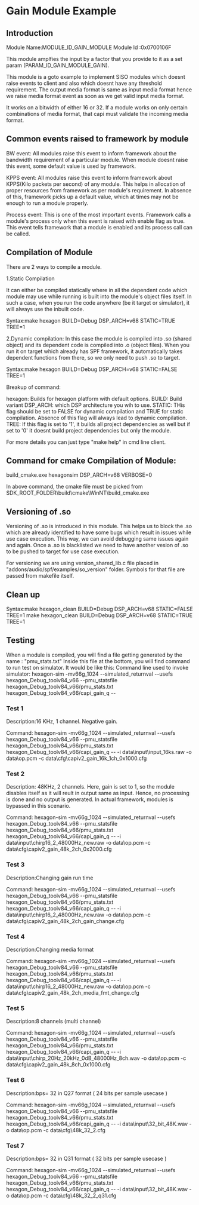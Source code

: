 # Gain Module Example

##  Introduction

Module Name:MODULE\_ID\_GAIN\_MODULE
Module Id  :0x0700106F

This module amplfies the input by a factor that you provide to it as a set param (PARAM_ID_GAIN_MODULE_GAIN).


This module is a goto example to implement SISO modules which doesnt raise events to client and also which 
doesnt have any threshold requirement. The output media format is same as input media format hence we raise 
media format event as soon as we get valid input media format.

It works on a bitwidth of either 16 or 32. If a module works on only certain combinations of media format, 
that capi must validate the incoming media format.


## Common events raised to framework by module

BW event: All modules raise this event to inform framework about the bandwidth requirement of a 
particular module. When module doesnt raise this event, some default value is used by framework.

KPPS event: All modules raise this event to inform framework about KPPS(Kilo packets per second)
of any module. This helps in allocation of proper resources from framework as per module's requirement.
In absence of this, framework picks up a default value, which at times may not be enough to run a 
module properly.

Process event: This is one of the most important events. Framework calls a module's process only when 
this event is raised with enable flag as true. This event tells framework that a module is enabled and
its process call can be called. 

## Compilation of Module

There are 2 ways to compile a module. 

1.Static Compilation

It can either be compiled statically where in all the 
dependent code which module may use while running is built into the module's object files itself.
In such a case, when you run the code anywhere (be it target or simulator), it will always use 
the inbuilt code. 

Syntax:make hexagon BUILD=Debug DSP_ARCH=v68 STATIC=TRUE TREE=1

2.Dynamic compilation: In this case the module is compiled into .so (shared object) and its dependent code is compiled 
into .o (object files). When you run it on target which already has SPF framework, it automatically takes dependent 
functions from there, so we only need to push .so to target.

Syntax:make hexagon BUILD=Debug DSP_ARCH=v68 STATIC=FALSE TREE=1

Breakup of command:

hexagon: Builds for hexagon platform with default options.
BUILD: Build variant
DSP_ARCH: which DSP architecture you wih to use.
STATIC: THis flag should be set to FALSE for dynamic compilation and TRUE for static compilation.
        Absence of this flag will always lead to dynamic compilation.
TREE: If this flag is set to '1', it builds all project dependencies as well but if set to '0' it
      doesnt build project dependencies but only the module.

For more details you can just type "make help" in cmd line client.	 

## Command for cmake Compilation of Module:

build_cmake.exe hexagonsim DSP_ARCH=v68 VERBOSE=0

In above command, the cmake file must be picked from SDK_ROOT_FOLDER\build\cmake\WinNT\build_cmake.exe

## Versioning of .so

Versioning of .so is introduced in this module. This helps us to block the .so which are already 
identified to have some bugs which result in issues while use case execution. This way, we can avoid 
debugging same issues again and again. Once a .so is blacklisted we need to have another vesion
of .so to be pushed to target for use case execution. 

For versioning we are using version_shared_lib.c file placed in "addons/audio/spf/examples/so_version" folder.
Symbols for that file are passed from makefile itself.

## Clean up

Syntax:make hexagon_clean BUILD=Debug DSP_ARCH=v68 STATIC=FALSE TREE=1
       make hexagon_clean BUILD=Debug DSP_ARCH=v68 STATIC=TRUE TREE=1

## Testing

When a module is compiled, you will find a file getting generated by the name : "pmu_stats.txt"
Inside this file at the bottom, you will find command to run test on simulator.
It would  be like this:
Command line used to invoke simulator:
hexagon-sim -mv66g_1024 --simulated_returnval --usefs hexagon_Debug_toolv84_v66 --pmu_statsfile hexagon_Debug_toolv84_v66/pmu_stats.txt hexagon_Debug_toolv84_v66/capi_gain_q -- 

### Test 1

Description:16 KHz, 1 channel. Negative gain.

Command:
hexagon-sim -mv66g_1024 --simulated_returnval --usefs hexagon_Debug_toolv84_v66 --pmu_statsfile hexagon_Debug_toolv84_v66/pmu_stats.txt hexagon_Debug_toolv84_v66/capi_gain_q -- -i data\input\input_16ks.raw -o data\op.pcm -c data\cfg\capiv2_gain_16k_1ch_0x1000.cfg

### Test 2

Description: 48KHz, 2 channels. Here, gain is set to 1, so the module disables itself as it will reult in output same as input. Hence, no processing is done and no output is generated. In actual framework, modules is bypassed in this scenario.

Command:
hexagon-sim -mv66g_1024 --simulated_returnval --usefs hexagon_Debug_toolv84_v66 --pmu_statsfile hexagon_Debug_toolv84_v66/pmu_stats.txt hexagon_Debug_toolv84_v66/capi_gain_q -- -i data\input\chirp16_2_48000Hz_new.raw -o data\op.pcm -c data\cfg\capiv2_gain_48k_2ch_0x2000.cfg

### Test 3

Description:Changing gain run time

Command:
hexagon-sim -mv66g_1024 --simulated_returnval --usefs hexagon_Debug_toolv84_v66 --pmu_statsfile hexagon_Debug_toolv84_v66/pmu_stats.txt hexagon_Debug_toolv84_v66/capi_gain_q -- -i data\input\chirp16_2_48000Hz_new.raw -o data\op.pcm -c data\cfg\capiv2_gain_48k_2ch_gain_change.cfg

### Test 4

Description:Changing media format

Command:
hexagon-sim -mv66g_1024 --simulated_returnval --usefs hexagon_Debug_toolv84_v66 --pmu_statsfile hexagon_Debug_toolv84_v66/pmu_stats.txt hexagon_Debug_toolv84_v66/capi_gain_q -- -i data\input\chirp16_2_48000Hz_new.raw -o data\op.pcm -c data\cfg\capiv2_gain_48k_2ch_media_fmt_change.cfg

### Test 5

Description:8 channels (multi channel)

Command:
hexagon-sim -mv66g_1024 --simulated_returnval --usefs hexagon_Debug_toolv84_v66 --pmu_statsfile hexagon_Debug_toolv84_v66/pmu_stats.txt hexagon_Debug_toolv84_v66/capi_gain_q -- -i data\input\chirp_20Hz_20kHz_0dB_48000Hz_8ch.wav -o data\op.pcm -c data\cfg\capiv2_gain_48k_8ch_0x1000.cfg

### Test 6

Description:bps= 32 in Q27 format ( 24 bits per sample usecase )

Command:
hexagon-sim -mv66g_1024 --simulated_returnval --usefs hexagon_Debug_toolv84_v66 --pmu_statsfile hexagon_Debug_toolv84_v66/pmu_stats.txt hexagon_Debug_toolv84_v66/capi_gain_q -- -i data\input\32_bit_48K.wav -o data\op.pcm -c data\cfg\48k_32_2.cfg

### Test 7

Description:bps= 32 in Q31 format ( 32 bits per sample usecase )

Command:
hexagon-sim -mv66g_1024 --simulated_returnval --usefs hexagon_Debug_toolv84_v66 --pmu_statsfile hexagon_Debug_toolv84_v66/pmu_stats.txt hexagon_Debug_toolv84_v66/capi_gain_q -- -i data\input\32_bit_48K.wav -o data\op.pcm -c data\cfg\48k_32_2_q31.cfg